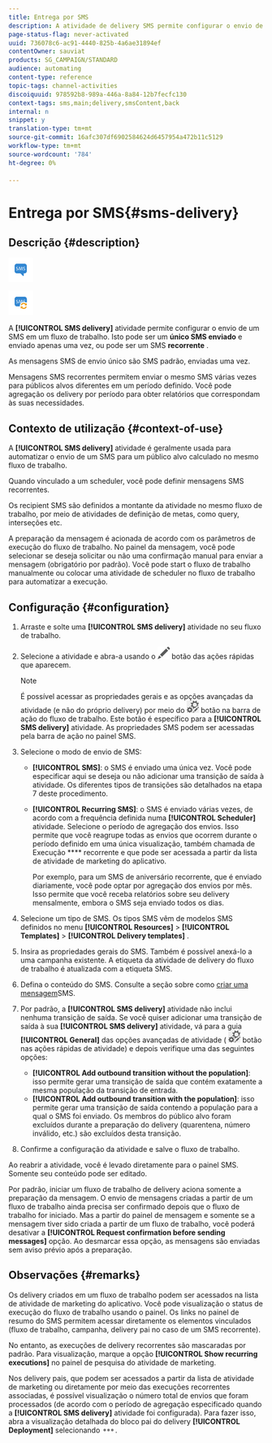 ```yaml
---
title: Entrega por SMS
description: A atividade de delivery SMS permite configurar o envio de um único SMS de envio ou um SMS recorrente em um fluxo de trabalho.
page-status-flag: never-activated
uuid: 736078c6-ac91-4440-825b-4a6ae31894ef
contentOwner: sauviat
products: SG_CAMPAIGN/STANDARD
audience: automating
content-type: reference
topic-tags: channel-activities
discoiquuid: 978592b8-989a-446a-8a84-12b7fecfc130
context-tags: sms,main;delivery,smsContent,back
internal: n
snippet: y
translation-type: tm+mt
source-git-commit: 16afc307df6902584624d6457954a472b11c5129
workflow-type: tm+mt
source-wordcount: '784'
ht-degree: 0%

---
```



# Entrega por SMS{#sms-delivery}

## Descrição {#description}

![](assets/sms.png)

![](assets/recurrentsms.png)

A **[!UICONTROL SMS delivery]** atividade permite configurar o envio de um SMS em um fluxo de trabalho. Isto pode ser um **único SMS enviado** e enviado apenas uma vez, ou pode ser um SMS **recorrente** .

As mensagens SMS de envio único são SMS padrão, enviadas uma vez.

Mensagens SMS recorrentes permitem enviar o mesmo SMS várias vezes para públicos alvos diferentes em um período definido. Você pode agregação os delivery por período para obter relatórios que correspondam às suas necessidades.

## Contexto de utilização {#context-of-use}

A **[!UICONTROL SMS delivery]** atividade é geralmente usada para automatizar o envio de um SMS para um público alvo calculado no mesmo fluxo de trabalho.

Quando vinculado a um scheduler, você pode definir mensagens SMS recorrentes.

Os recipient SMS são definidos a montante da atividade no mesmo fluxo de trabalho, por meio de atividades de definição de metas, como query, interseções etc.

A preparação da mensagem é acionada de acordo com os parâmetros de execução do fluxo de trabalho. No painel da mensagem, você pode selecionar se deseja solicitar ou não uma confirmação manual para enviar a mensagem (obrigatório por padrão). Você pode start o fluxo de trabalho manualmente ou colocar uma atividade de scheduler no fluxo de trabalho para automatizar a execução.

## Configuração {#configuration}

1. Arraste e solte uma **[!UICONTROL SMS delivery]** atividade no seu fluxo de trabalho.
1. Selecione a atividade e abra-a usando o ![](assets/edit_darkgrey-24px.png) botão das ações rápidas que aparecem.

   >[!NOTE]
   >
   >É possível acessar as propriedades gerais e as opções avançadas da atividade (e não do próprio delivery) por meio do ![](assets/dlv_activity_params-24px.png) botão na barra de ação do fluxo de trabalho. Este botão é específico para a **[!UICONTROL SMS delivery]** atividade. As propriedades SMS podem ser acessadas pela barra de ação no painel SMS.

1. Selecione o modo de envio de SMS:

   * **[!UICONTROL SMS]**: o SMS é enviado uma única vez. Você pode especificar aqui se deseja ou não adicionar uma transição de saída à atividade. Os diferentes tipos de transições são detalhados na etapa 7 deste procedimento.
   * **[!UICONTROL Recurring SMS]**: o SMS é enviado várias vezes, de acordo com a frequência definida numa **[!UICONTROL Scheduler]** atividade. Selecione o período de agregação dos envios. Isso permite que você reagrupe todas as envios que ocorrem durante o período definido em uma única visualização, também chamada de Execução **** recorrente e que pode ser acessada a partir da lista de atividade de marketing do aplicativo.

      Por exemplo, para um SMS de aniversário recorrente, que é enviado diariamente, você pode optar por agregação dos envios por mês. Isso permite que você receba relatórios sobre seu delivery mensalmente, embora o SMS seja enviado todos os dias.

1. Selecione um tipo de SMS. Os tipos SMS vêm de modelos SMS definidos no menu **[!UICONTROL Resources]** > **[!UICONTROL Templates]** > **[!UICONTROL Delivery templates]** .
1. Insira as propriedades gerais do SMS. Também é possível anexá-lo a uma campanha existente. A etiqueta da atividade de delivery do fluxo de trabalho é atualizada com a etiqueta SMS.
1. Defina o conteúdo do SMS. Consulte a seção sobre como [criar uma mensagem](../../channels/using/creating-an-sms-message.md)SMS.
1. Por padrão, a **[!UICONTROL SMS delivery]** atividade não inclui nenhuma transição de saída. Se você quiser adicionar uma transição de saída à sua **[!UICONTROL SMS delivery]** atividade, vá para a guia **[!UICONTROL General]** das opções avançadas de atividade ( ![](assets/dlv_activity_params-24px.png) botão nas ações rápidas de atividade) e depois verifique uma das seguintes opções:

   * **[!UICONTROL Add outbound transition without the population]**: isso permite gerar uma transição de saída que contém exatamente a mesma população da transição de entrada.
   * **[!UICONTROL Add outbound transition with the population]**: isso permite gerar uma transição de saída contendo a população para a qual o SMS foi enviado. Os membros do público alvo foram excluídos durante a preparação do delivery (quarentena, número inválido, etc.) são excluídos desta transição.

1. Confirme a configuração da atividade e salve o fluxo de trabalho.

Ao reabrir a atividade, você é levado diretamente para o painel SMS. Somente seu conteúdo pode ser editado.

Por padrão, iniciar um fluxo de trabalho de delivery aciona somente a preparação da mensagem. O envio de mensagens criadas a partir de um fluxo de trabalho ainda precisa ser confirmado depois que o fluxo de trabalho for iniciado. Mas a partir do painel de mensagem e somente se a mensagem tiver sido criada a partir de um fluxo de trabalho, você poderá desativar a **[!UICONTROL Request confirmation before sending messages]** opção. Ao desmarcar essa opção, as mensagens são enviadas sem aviso prévio após a preparação.

## Observações {#remarks}

Os delivery criados em um fluxo de trabalho podem ser acessados na lista de atividade de marketing do aplicativo. Você pode visualização o status de execução do fluxo de trabalho usando o painel. Os links no painel de resumo do SMS permitem acessar diretamente os elementos vinculados (fluxo de trabalho, campanha, delivery pai no caso de um SMS recorrente).

No entanto, as execuções de delivery recorrentes são mascaradas por padrão. Para visualização, marque a opção **[!UICONTROL Show recurring executions]** no painel de pesquisa do atividade de marketing.

Nos delivery pais, que podem ser acessados a partir da lista de atividade de marketing ou diretamente por meio das execuções recorrentes associadas, é possível visualização o número total de envios que foram processados (de acordo com o período de agregação especificado quando a **[!UICONTROL SMS delivery]** atividade foi configurada). Para fazer isso, abra a visualização detalhada do bloco pai do delivery **[!UICONTROL Deployment]** selecionando ![](assets/wkf_dlv_detail_button.png).
